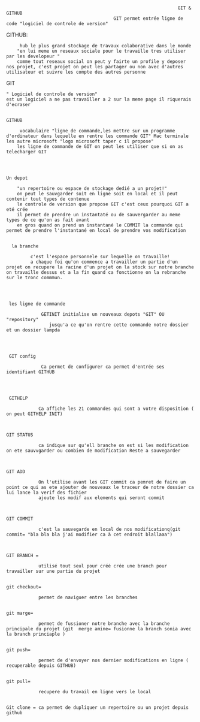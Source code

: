                                                                     GIT & GITHUB
                                            GIT permet entrée ligne de code "logiciel de controle de version"



GITHUB:
      
         hub le plus grand stockage de travaux colaborative dans le monde 
        "en lui meme un reseaux sociale pour le travaille tres utiliser par les developeur "
        comme tout reseaux social on peut y fairte un profile y deposer nos projet, c'est projet on peut les partager ou non avec d'autres utilisateur et suivre les compte des autres personne 


GIT 

    " Logiciel de controle de version"
    est un logiciel a ne pas travailler a 2 sur la meme page il riquerais d'ecraser 


    GITHUB 

         vocabulaire "ligne de commande,les mettre sur un programme d'ordinateur dans lequelle en rentre les commande GIT" Mac terminale les autre microsoft "logo microsoft taper c il propose"
        les ligne de commande de GIT on peut les utiliser que si on as telecharger GIT 




    Un depot

        "un repertoire ou espace de stockage dedié a un projet!" 
        on peut le sauvgarder soit en ligne soit en local et il peut contenir tout types de contenue 
        le controle de version que propose GIT c'est ceux pourquoi GIT a eté crée 
        il permet de prendre un instantaté ou de sauvergarder au meme types de ce qu'on as fait avant 
        en gros quand on prend un instantané le COMMIT la commande qui permet de prendre l'instantané en local de prendre vos modification 


      la branche
            
             c'est l'espace personnele sur lequelle on travaille!
             a chaque foi qu'on commence a travailler un partie d'un projet on recupere la racine d'un projet on la stock sur notre branche on travaille dessus et a la fin quand ca fonctionne on la rebranche sur le tronc commmun.




     les ligne de commande 

                 GETINIT initialise un nouveaux depots "GIT" OU "repository" 
                    jusqu'a ce qu'on rentre cette commande notre dossier et un dossier lampda 




     GIT config 

                 Ca permet de configurer ca permet d'entrée ses identifiant GITHUB 




     GITHELP

                Ca affiche les 21 commandes qui sont a votre disposition ( on peut GITHELP INIT)



    GIT STATUS 

                ca indique sur qu'ell branche on est si les modification on ete sauvvgarder ou combien de modification Reste a sauvegarder 



    GIT ADD 

                On l'utilise avant les GIT commit ca pemret de faire un point ce qui as ete ajouter de nouveaux le traceur de notre dossier ca lui lance la verif des fichier
                ajoute les modif aux elements qui seront commit 



    GIT COMMIT 

                c'est la sauvegarde en local de nos modificationq(git commit= "bla bla bla j'ai modifier ca à cet endroit blallaaa")

    

    GIT BRANCH = 

                utilisé tout seul pour créé crée une branch pour travailler sur une partie du projet         


    git checkout= 

                permet de naviguer entre les branches


    git marge= 

                permet de fussioner notre branche avec la branche principale du projet (git  merge amine= fusionne la branch sonia avec la branch princiaple )

    
    git push=

                permet de d'envoyer nos dernier modifications en ligne ( recuperable depuis GITHUB)

    
    git pull=

                recupere du travail en ligne vers le local


    Git clone = ca permet de dupliquer un repertoire ou un projet depuis github